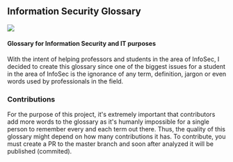 ## Information Security Glossary
![](https://img.shields.io/badge/status-initial-yellow)

 #### Glossary for Information Security and IT purposes
 With the intent of helping professors and students in the area of InfoSec, I decided to create this glossary since one of the biggest issues for a student in the area of InfoSec is the ignorance of any term, definition, jargon or even words used by professionals in the field.
 
 ### Contributions
 For the purpose of this project, it's extremely important that contributors add more words to the glossary as it's humanly impossible for a single person to remember every and each term out there. Thus, the quality of this glossary might depend on how many contributions it has. To contribute, you must create a PR to the master branch and soon after analyzed it will be published (commited).

